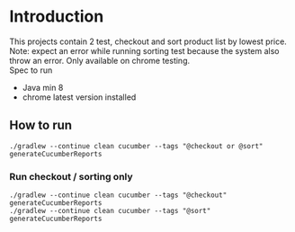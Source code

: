 # Introduction

This projects contain 2 test, checkout and sort product list by lowest price. Note: expect an error while running sorting test because the system also throw an error. Only available on chrome testing.<br>
Spec to run
- Java min 8
- chrome latest version installed

## How to run
 `./gradlew --continue clean cucumber --tags "@checkout or @sort" generateCucumberReports`
### Run checkout / sorting only 
    ./gradlew --continue clean cucumber --tags "@checkout" generateCucumberReports
    ./gradlew --continue clean cucumber --tags "@sort" generateCucumberReports
